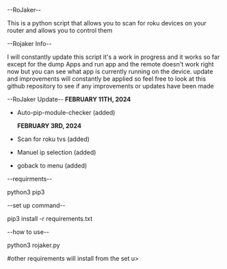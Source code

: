 --RoJaker--

This is a python script that allows you to scan for roku devices on your router and allows you to control them 

--Rojaker Info--

I will constantly update this script it's a work in progress and it works so far except for the dump Apps and run app and the remote doesn't work right now but you can see what app is currently running on the device. update and improvements will constantly be applied so feel free to look at this github repository to see if any improvements or updates have been made 

--RoJaker Update-- 
 **FEBRUARY 11TH, 2024**
* Auto-pip-module-checker (added) 

  **FEBRUARY 3RD, 2024**
* Scan for roku tvs (added)
* Manuel ip selection (added)
* goback to menu (added)



--requirments--

python3
pip3

--set up command--

pip3 install -r requirements.txt

--how to use--

python3 rojaker.py


#other requirements will install from the set u>
